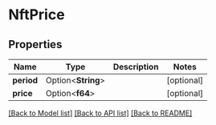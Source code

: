 # NftPrice

## Properties

Name | Type | Description | Notes
------------ | ------------- | ------------- | -------------
**period** | Option<**String**> |  | [optional]
**price** | Option<**f64**> |  | [optional]

[[Back to Model list]](../README.md#documentation-for-models) [[Back to API list]](../README.md#documentation-for-api-endpoints) [[Back to README]](../README.md)


